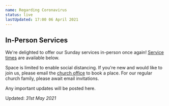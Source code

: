 ```yaml
---
name: Regarding Coronavirus
status: live
lastUpdated: 17:00 06 April 2021
---
```

## In-Person Services
We're delighted to offer our Sunday services in-person once again! [Service times](/#services) are available below.

Space is limited to enable social distancing. If you're new and would like to join us, please email the [church office](mailto:info@christchurchmayfair.org) to book a place. For our regular church family, please await email invitations.

Any important updates will be posted here.

Updated: *31st May 2021*
